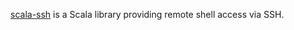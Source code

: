 [scala-ssh](https://github.com/sirthias/scala-ssh) is a Scala library providing remote shell access via SSH.
